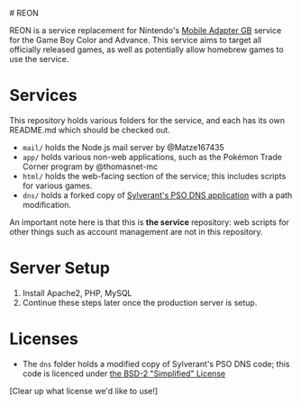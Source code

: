 # REON

REON is a service replacement for Nintendo's [Mobile Adapter GB](https://bulbapedia.bulbagarden.net/wiki/Mobile_Game_Boy_Adapter) service for the Game Boy Color and Advance. This service aims to target all officially released games, as well as potentially allow homebrew games to use the service.

# Services

This repository holds various folders for the service, and each has its own README.md which should be checked out.

- `mail/` holds the Node.js mail server by @Matze167435
- `app/` holds various non-web applications, such as the Pokémon Trade Corner program by @thomasnet-mc
- `html/` holds the web-facing section of the service; this includes scripts for various games.
- `dns/` holds a forked copy of [Sylverant's PSO DNS application](https://github.com/Sylverant/pso_dns) with a path modification.

An important note here is that this is **the service** repository: web scripts for other things such as account management are not in this repository.

# Server Setup

1. Install Apache2, PHP, MySQL
2. Continue these steps later once the production server is setup.


# Licenses

- The `dns` folder holds a modified copy of Sylverant's PSO DNS code; this code is licenced under [the BSD-2 "Simplified" License](https://github.com/Sylverant/pso_dns/blob/master/COPYING)

[Clear up what license we'd like to use!]